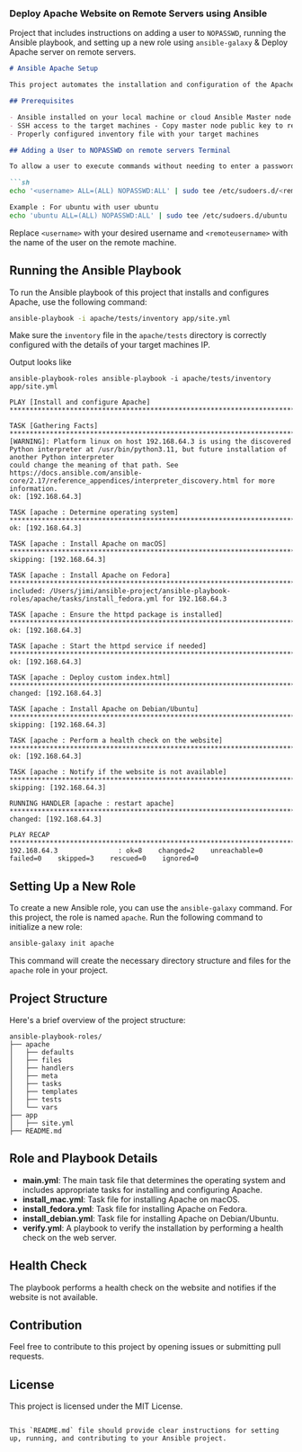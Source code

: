 ### Deploy Apache Website on Remote Servers using Ansible
Project that includes instructions on adding a user to `NOPASSWD`, running the Ansible playbook, and setting up a new role using `ansible-galaxy` & Deploy Apache server on remote servers.


```markdown
# Ansible Apache Setup

This project automates the installation and configuration of the Apache web server on different operating systems using Ansible.

## Prerequisites

- Ansible installed on your local machine or cloud Ansible Master node
- SSH access to the target machines - Copy master node public key to remote servers authorized_keys file 
- Properly configured inventory file with your target machines

## Adding a User to NOPASSWD on remote servers Terminal

To allow a user to execute commands without needing to enter a password for `sudo`, you can add them to the `NOPASSWD` list. Run the following command in the terminal:

```sh
echo '<username> ALL=(ALL) NOPASSWD:ALL' | sudo tee /etc/sudoers.d/<remoteusername>

Example : For ubuntu with user ubuntu
echo 'ubuntu ALL=(ALL) NOPASSWD:ALL' | sudo tee /etc/sudoers.d/ubuntu
```

Replace `<username>` with your desired username and `<remoteusername>` with the name of the user on the remote machine.

## Running the Ansible Playbook

To run the Ansible playbook of this project that installs and configures Apache, use the following command:

```sh
ansible-playbook -i apache/tests/inventory app/site.yml
```

Make sure the `inventory` file in the `apache/tests` directory is correctly configured with the details of your target machines IP.

Output looks like 

```
ansible-playbook-roles ansible-playbook -i apache/tests/inventory app/site.yml

PLAY [Install and configure Apache] *************************************************************************************************************************************

TASK [Gathering Facts] **************************************************************************************************************************************************
[WARNING]: Platform linux on host 192.168.64.3 is using the discovered Python interpreter at /usr/bin/python3.11, but future installation of another Python interpreter
could change the meaning of that path. See https://docs.ansible.com/ansible-core/2.17/reference_appendices/interpreter_discovery.html for more information.
ok: [192.168.64.3]

TASK [apache : Determine operating system] ******************************************************************************************************************************
ok: [192.168.64.3]

TASK [apache : Install Apache on macOS] *********************************************************************************************************************************
skipping: [192.168.64.3]

TASK [apache : Install Apache on Fedora] ********************************************************************************************************************************
included: /Users/jimi/ansible-project/ansible-playbook-roles/apache/tasks/install_fedora.yml for 192.168.64.3

TASK [apache : Ensure the httpd package is installed] *******************************************************************************************************************
ok: [192.168.64.3]

TASK [apache : Start the httpd service if needed] ***********************************************************************************************************************
ok: [192.168.64.3]

TASK [apache : Deploy custom index.html] ********************************************************************************************************************************
changed: [192.168.64.3]

TASK [apache : Install Apache on Debian/Ubuntu] *************************************************************************************************************************
skipping: [192.168.64.3]

TASK [apache : Perform a health check on the website] *******************************************************************************************************************
ok: [192.168.64.3]

TASK [apache : Notify if the website is not available] ******************************************************************************************************************
skipping: [192.168.64.3]

RUNNING HANDLER [apache : restart apache] *******************************************************************************************************************************
changed: [192.168.64.3]

PLAY RECAP **************************************************************************************************************************************************************
192.168.64.3               : ok=8    changed=2    unreachable=0    failed=0    skipped=3    rescued=0    ignored=0  
```
## Setting Up a New Role

To create a new Ansible role, you can use the `ansible-galaxy` command. For this project, the role is named `apache`. Run the following command to initialize a new role:

```sh
ansible-galaxy init apache
```

This command will create the necessary directory structure and files for the `apache` role in your project.

## Project Structure

Here's a brief overview of the project structure:

```
ansible-playbook-roles/
├── apache
│   ├── defaults
│   ├── files
│   ├── handlers
│   ├── meta
│   ├── tasks
│   ├── templates
│   ├── tests
│   └── vars
├── app
│   ├── site.yml
├── README.md
```

## Role and Playbook Details

- **main.yml**: The main task file that determines the operating system and includes appropriate tasks for installing and configuring Apache.
- **install_mac.yml**: Task file for installing Apache on macOS.
- **install_fedora.yml**: Task file for installing Apache on Fedora.
- **install_debian.yml**: Task file for installing Apache on Debian/Ubuntu.
- **verify.yml**: A playbook to verify the installation by performing a health check on the web server.

## Health Check

The playbook performs a health check on the website and notifies if the website is not available.

## Contribution

Feel free to contribute to this project by opening issues or submitting pull requests.

## License

This project is licensed under the MIT License.
```

This `README.md` file should provide clear instructions for setting up, running, and contributing to your Ansible project.
